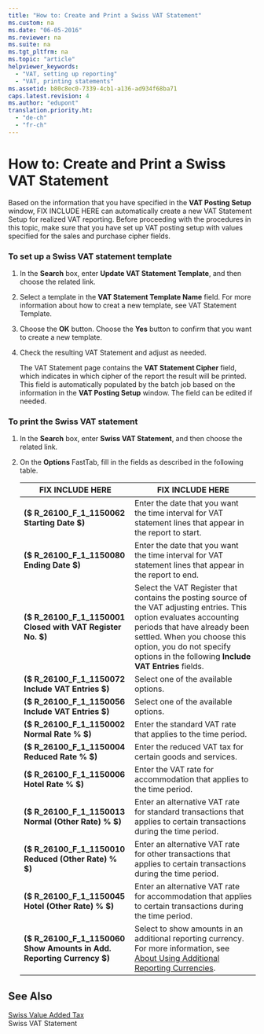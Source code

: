 ```yaml
---
title: "How to: Create and Print a Swiss VAT Statement"
ms.custom: na
ms.date: "06-05-2016"
ms.reviewer: na
ms.suite: na
ms.tgt_pltfrm: na
ms.topic: "article"
helpviewer_keywords: 
  - "VAT, setting up reporting"
  - "VAT, printing statements"
ms.assetid: b80c8ec0-7339-4cb1-a136-ad934f68ba71
caps.latest.revision: 4
ms.author: "edupont"
translation.priority.ht: 
  - "de-ch"
  - "fr-ch"
---
```

# How to: Create and Print a Swiss VAT Statement
Based on the information that you have specified in the **VAT Posting Setup** window, FIX INCLUDE HERE<!--[!INCLUDE[navnow](../../ApplicationDesign/includes/navnow_md.md)] --> can automatically create a new VAT Statement Setup for realized VAT reporting. Before proceeding with the procedures in this topic, make sure that you have set up VAT posting setup with values specified for the sales and purchase cipher fields.  
  
### To set up a Swiss VAT statement template  
  
1.  In the **Search** box, enter **Update VAT Statement Template**, and then choose the related link.  
  
2.  Select a template in the **VAT Statement Template Name** field. For more information about how to creat a new template, see VAT Statement Template.  
  
3.  Choose the **OK** button. Choose the **Yes** button to confirm that you want to create a new template.  
  
4.  Check the resulting VAT Statement and adjust as needed.  
  
     The VAT Statement page contains the **VAT Statement Cipher** field, which indicates in which cipher of the report the result will be printed. This field is automatically populated by the batch job based on the information in the **VAT Posting Setup** window. The field can be edited if needed.  
  
### To print the Swiss VAT statement  
  
1.  In the **Search** box, enter **Swiss VAT Statement**, and then choose the related link.  
  
2.  On the **Options** FastTab, fill in the fields as described in the following table.  
  
    |FIX INCLUDE HERE<!--[!INCLUDE[bp_tablefield](../../ApplicationDesign/includes/bp_tablefield_md.md)] -->|FIX INCLUDE HERE<!--[!INCLUDE[bp_tabledescription](../../ApplicationDesign/includes/bp_tabledescription_md.md)] -->|  
    |---------------------------------|---------------------------------------|  
    |**\($ R\_26100\_F\_1\_1150062 Starting Date $\)**|Enter the date that you want the time interval for VAT statement lines that appear in the report to start.|  
    |**\($ R\_26100\_F\_1\_1150080 Ending Date $\)**|Enter the date that you want the time interval for VAT statement lines that appear in the report to end.|  
    |**\($ R\_26100\_F\_1\_1150001 Closed with VAT Register No. $\)**|Select the VAT Register that contains the posting source of the VAT adjusting entries. This option evaluates accounting periods that have already been settled. When you choose this option, you do not specify options in the following **Include VAT Entries** fields.|  
    |**\($ R\_26100\_F\_1\_1150072 Include VAT Entries $\)**|Select one of the available options.|  
    |**\($ R\_26100\_F\_1\_1150056 Include VAT Entries $\)**|Select one of the available options.|  
    |**\($ R\_26100\_F\_1\_1150002 Normal Rate % $\)**|Enter the standard VAT rate that applies to the time period.|  
    |**\($ R\_26100\_F\_1\_1150004 Reduced Rate % $\)**|Enter the reduced VAT tax for certain goods and services.|  
    |**\($ R\_26100\_F\_1\_1150006 Hotel Rate % $\)**|Enter the VAT rate for accommodation that applies to the time period.|  
    |**\($ R\_26100\_F\_1\_1150013 Normal \(Other Rate\) % $\)**|Enter an alternative VAT rate for standard transactions that applies to certain transactions during the time period.|  
    |**\($ R\_26100\_F\_1\_1150010 Reduced \(Other Rate\) % $\)**|Enter an alternative VAT rate for other transactions that applies to certain transactions during the time period.|  
    |**\($ R\_26100\_F\_1\_1150045 Hotel \(Other Rate\) % $\)**|Enter an alternative VAT rate for accommodation that applies to certain transactions during the time period.|  
    |**\($ R\_26100\_F\_1\_1150060 Show Amounts in Add. Reporting Currency $\)**|Select to show amounts in an additional reporting currency. For more information, see [About Using Additional Reporting Currencies](../../Finance/about-using-additional-reporting-currencies.md).|  
  
## See Also  
 [Swiss Value Added Tax](../../LocalFunctionalityForMicrosoftDynamicsNav2016/Switzerland/swiss-value-added-tax.md)   
 Swiss VAT Statement